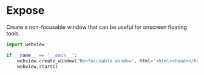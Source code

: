 # Expose

Create a non-focusable window that can be useful for onscreen floating tools.

``` python
import webview

if __name__ == '__main__':
    webview.create_window('Nonfocusable window', html='<html><head></head><body><p>You shouldnt be able to type into this window...</p><input type="text"><p>...but still you can click elements in this window...</p><input type="checkbox"></body></html>', focus=False)
    webview.start()
```